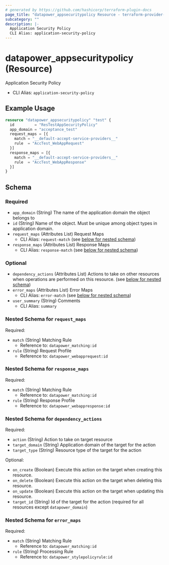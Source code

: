 ```yaml
---
# generated by https://github.com/hashicorp/terraform-plugin-docs
page_title: "datapower_appsecuritypolicy Resource - terraform-provider-datapower"
subcategory: ""
description: |-
  Application Security Policy
  CLI Alias: application-security-policy
---
```


# datapower_appsecuritypolicy (Resource)

Application Security Policy
  - CLI Alias: `application-security-policy`

## Example Usage

```terraform
resource "datapower_appsecuritypolicy" "test" {
  id         = "ResTestAppSecurityPolicy"
  app_domain = "acceptance_test"
  request_maps = [{
    match = "__default-accept-service-providers__"
    rule  = "AccTest_WebAppRequest"
  }]
  response_maps = [{
    match = "__default-accept-service-providers__"
    rule  = "AccTest_WebAppResponse"
  }]
}
```

<!-- schema generated by tfplugindocs -->
## Schema

### Required

- `app_domain` (String) The name of the application domain the object belongs to
- `id` (String) Name of the object. Must be unique among object types in application domain.
- `request_maps` (Attributes List) Request Maps
  - CLI Alias: `request-match` (see [below for nested schema](#nestedatt--request_maps))
- `response_maps` (Attributes List) Response Maps
  - CLI Alias: `response-match` (see [below for nested schema](#nestedatt--response_maps))

### Optional

- `dependency_actions` (Attributes List) Actions to take on other resources when operations are performed on this resource. (see [below for nested schema](#nestedatt--dependency_actions))
- `error_maps` (Attributes List) Error Maps
  - CLI Alias: `error-match` (see [below for nested schema](#nestedatt--error_maps))
- `user_summary` (String) Comments
  - CLI Alias: `summary`

<a id="nestedatt--request_maps"></a>
### Nested Schema for `request_maps`

Required:

- `match` (String) Matching Rule
  - Reference to: `datapower_matching:id`
- `rule` (String) Request Profile
  - Reference to: `datapower_webapprequest:id`


<a id="nestedatt--response_maps"></a>
### Nested Schema for `response_maps`

Required:

- `match` (String) Matching Rule
  - Reference to: `datapower_matching:id`
- `rule` (String) Response Profile
  - Reference to: `datapower_webappresponse:id`


<a id="nestedatt--dependency_actions"></a>
### Nested Schema for `dependency_actions`

Required:

- `action` (String) Action to take on target resource
- `target_domain` (String) Application domain of the target for the action
- `target_type` (String) Resource type of the target for the action

Optional:

- `on_create` (Boolean) Execute this action on the target when creating this resource.
- `on_delete` (Boolean) Execute this action on the target when deleting this resource.
- `on_update` (Boolean) Execute this action on the target when updating this resource.
- `target_id` (String) Id of the target for the action (required for all resources except `datapower_domain`)


<a id="nestedatt--error_maps"></a>
### Nested Schema for `error_maps`

Required:

- `match` (String) Matching Rule
  - Reference to: `datapower_matching:id`
- `rule` (String) Processing Rule
  - Reference to: `datapower_stylepolicyrule:id`
